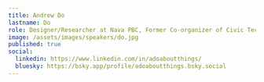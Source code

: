 ```yaml
---
title: Andrew Do
lastname: Do
role: Designer/Researcher at Nava PBC, Former Co-organizer of Civic Tech Toronto
image: /assets/images/speakers/do.jpg
published: true
social:
  linkedin: https://www.linkedin.com/in/adoaboutthings/
  bluesky: https://bsky.app/profile/adoaboutthings.bsky.social
---
```

